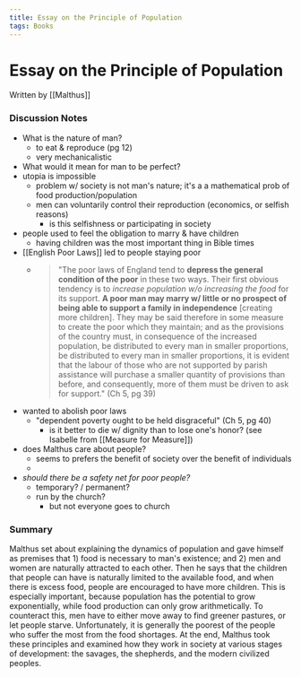 ```yaml
---
title: Essay on the Principle of Population
tags: Books
---
```


# Essay on the Principle of Population
Written by [[Malthus]]

### Discussion Notes
- What is the nature of man?
	- to eat & reproduce (pg 12)
	- very mechanicalistic
- What would it mean for man to be perfect?
- utopia is impossible
	- problem w/ society is not man's nature; it's a a mathematical prob of food production/population
	- men can voluntarily control their reproduction (economics, or selfish reasons)
		- is this selfishness or participating in society
- people used to feel the obligation to marry & have children
	- having children was the most important thing in Bible times
- [[English Poor Laws]] led to people staying poor
	- > "The poor laws of England tend to **depress the general condition of the poor** in these two ways. Their first obvious tendency is to *increase population w/o increasing the food* for its support. **A poor man may marry w/ little or no prospect of being able to support a family in independence** [creating more children]. They may be said therefore in some measure to create the poor which they maintain; and as the provisions of the country must, in consequence of the increased population, be distributed to every man in smaller proportions, be distributed to every man in smaller proportions, it is evident that the labour of those who are not supported by parish assistance will purchase a smaller quantity of provisions than before, and consequently, more of them must be driven to ask for support." (Ch 5, pg 39)
- wanted to abolish poor laws
	- "dependent poverty ought to be held disgraceful" (Ch 5, pg 40)
		- is it better to die w/ dignity than to lose one's honor? (see Isabelle from [[Measure for Measure]])
- does Malthus care about people?
	- seems to prefers the benefit of society over the benefit of individuals
	- 
- *should there be a safety net for poor people?*
	- temporary? / permanent?
	- run by the church?
		- but not everyone goes to church


### Summary
Malthus set about explaining the dynamics of population and gave himself as premises that 1) food is necessary to man's existence; and 2) men and women are naturally attracted to each other. Then he says that the children that people can have is naturally limited to the available food, and when there is excess food, people are encouraged to have more children. This is especially important, because population has the potential to grow exponentially, while food production can only grow arithmetically. To counteract this, men have to either move away to find greener pastures, or let people starve. Unfortunately, it is generally the poorest of the people who suffer the most from the food shortages. At the end, Malthus took these principles and examined how they work in society at various stages of development: the savages, the shepherds, and the modern civilized peoples. 